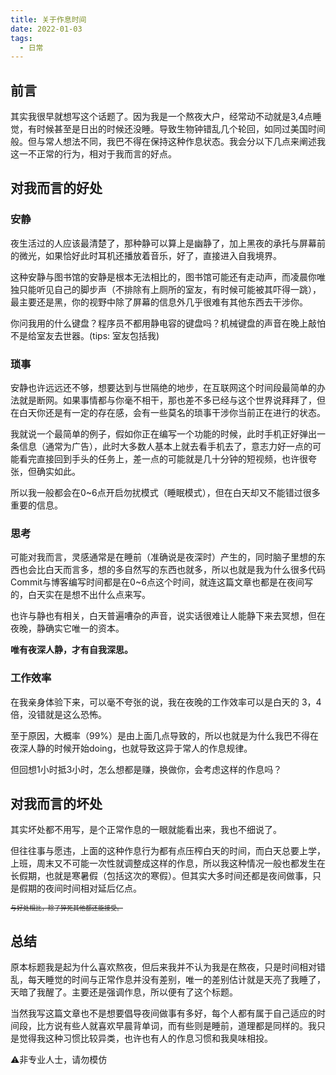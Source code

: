 ```yaml
---
title: 关于作息时间
date: 2022-01-03
tags:
  - 日常
---
```


<!-- truncate -->

## 前言

其实我很早就想写这个话题了。因为我是一个熬夜大户，经常动不动就是3,4点睡觉，有时候甚至是日出的时候还没睡。导致生物钟错乱几个轮回，如同过美国时间般。但与常人想法不同，我巴不得在保持这种作息状态。我会分以下几点来阐述我这一不正常的行为，相对于我而言的好点。

## 对我而言的好处

### 安静

夜生活过的人应该最清楚了，那种静可以算上是幽静了，加上黑夜的承托与屏幕前的微光，如果恰好此时耳机还播放着音乐，好了，直接进入自我境界。

这种安静与图书馆的安静是根本无法相比的，图书馆可能还有走动声，而凌晨你唯独只能听见自己的脚步声（不排除有上厕所的室友，有时候可能被其吓得一跳），最主要还是黑，你的视野中除了屏幕的信息外几乎很难有其他东西去干涉你。

你问我用的什么键盘？程序员不都用静电容的键盘吗？机械键盘的声音在晚上敲怕不是给室友去世器。(tips: 室友包括我)

### 琐事

安静也许远远还不够，想要达到与世隔绝的地步，在互联网这个时间段最简单的办法就是断网。如果事情都与你毫不相干，那也差不多已经与这个世界说拜拜了，但在白天你还是有一定的存在感，会有一些莫名的琐事干涉你当前正在进行的状态。

我就说一个最简单的例子，假如你正在编写一个功能的时候，此时手机正好弹出一条信息（通常为广告），此时大多数人基本上就去看手机去了，意志力好一点的可能看完直接回到手头的任务上，差一点的可能就是几十分钟的短视频，也许很夸张，但确实如此。

所以我一般都会在0~6点开启勿扰模式（睡眠模式），但在白天却又不能错过很多重要的信息。

### 思考

可能对我而言，灵感通常是在睡前（准确说是夜深时）产生的，同时脑子里想的东西也会比白天而言多，想的多自然写的东西也就多，所以也就是我为什么很多代码Commit与博客编写时间都是在0~6点这个时间，就连这篇文章也都是在夜间写的，白天实在是想不出什么点来写。

也许与静也有相关，白天普遍嘈杂的声音，说实话很难让人能静下来去冥想，但在夜晚，静确实它唯一的资本。

**唯有夜深人静，才有自我深思。**

### 工作效率

在我亲身体验下来，可以毫不夸张的说，我在夜晚的工作效率可以是白天的 3，4 倍，没错就是这么恐怖。

至于原因，大概率（99%）是由上面几点导致的，所以也就是为什么我巴不得在夜深人静的时候开始doing，也就导致这异于常人的作息规律。

但回想1小时抵3小时，怎么想都是赚，换做你，会考虑这样的作息吗？

## 对我而言的坏处

其实坏处都不用写，是个正常作息的一眼就能看出来，我也不细说了。

但往往事与愿违，上面的这种作息行为都有点压榨白天的时间，而白天总要上学，上班，周末又不可能一次性就调整成这样的作息，所以我这种情况一般也都发生在长假期，也就是寒暑假（包括这次的寒假）。但其实大多时间还都是夜间做事，只是假期的夜间时间相对延后亿点。

<font size=1>~~与好处相比，除了猝死其他都还能接受。~~</font>     

## 总结

原本标题我是起为什么喜欢熬夜，但后来我并不认为我是在熬夜，只是时间相对错乱，每天睡觉的时间与正常作息并没有差别，唯一的差别估计就是天亮了我睡了，天暗了我醒了。主要还是强调作息，所以便有了这个标题。

当然我写这篇文章也不是想要倡导夜间做事有多好，每个人都有属于自己适应的时间段，比方说有些人就喜欢早晨背单词，而有些则是睡前，道理都是同样的。我只是觉得我这种习惯比较异类，也许也有人的作息习惯和我臭味相投。

⚠️非专业人士，请勿模仿
